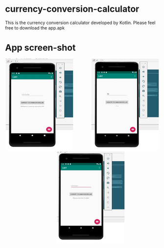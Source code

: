 # currency-conversion-calculator
This is the currency conversion calculator developed by Kotlin. Please feel free to download the app.apk

# App screen-shot
<p align="center">
  <img src="https://github.com/terenceylchow124/currency-conversion-calculator/blob/master/ref_img/result1.jpg" width="220" height="300">
&nbsp; &nbsp; &nbsp; &nbsp; &nbsp; &nbsp; &nbsp;
  <img src="https://github.com/terenceylchow124/currency-conversion-calculator/blob/master/ref_img/result2.jpg" width="220" height="300">
&nbsp; &nbsp; &nbsp; &nbsp; &nbsp; &nbsp; &nbsp;
  <img src="https://github.com/terenceylchow124/currency-conversion-calculator/blob/master/ref_img/result3.jpg" width="220" height="300">
</p>

